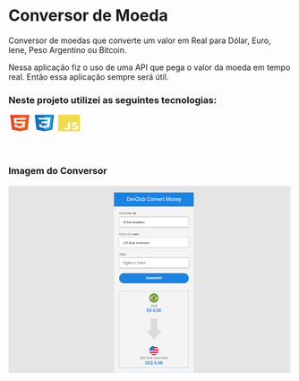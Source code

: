 <h1> Conversor de Moeda </h1>

<p> Conversor de moedas que converte um valor em Real para Dólar, Euro, Iene, Peso Argentino ou Bitcoin.

Nessa aplicação fiz o uso de uma API que pega o valor da moeda em tempo real. Então essa aplicação sempre será útil. </p>

<h3> Neste projeto utilizei as seguintes tecnologias: </h3>
<div display="block">
 <img src="https://raw.githubusercontent.com/devicons/devicon/master/icons/html5/html5-original.svg" alt="HTML-Logo" height="30px" width="40px"/>
 <img src="https://raw.githubusercontent.com/devicons/devicon/master/icons/css3/css3-original.svg" alt="CSS-Logo" height="30px" width="40px"/>
 <img src="https://raw.githubusercontent.com/devicons/devicon/master/icons/javascript/javascript-plain.svg" alt="JS-Logo" height="30px" width="40px"/>
 </div>
 <br><br>
 <h3> Imagem do Conversor </h3>
 <img src="assests/conversor-de-moedas.png" alt="conversor-img" style="max-width: 100%; display: inline-block;" />
 
 
 
